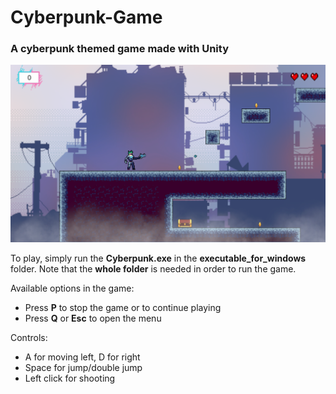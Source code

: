 # Cyberpunk-Game
### A cyberpunk themed game made with Unity

![Screenshot of the game in the start](screen.png)

To play, simply run the **Cyberpunk.exe** in the **executable_for_windows** folder. Note that the **whole folder** is needed in order to run the game.

Available options in the game:
- Press **P** to stop the game or to continue playing
- Press **Q** or **Esc** to open the menu

Controls:
- A for moving left, D for right
- Space for jump/double jump
- Left click for shooting
